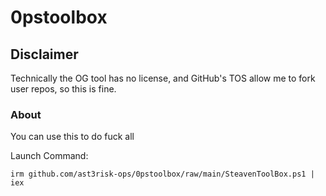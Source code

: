 # 0pstoolbox
## Disclaimer
Technically the OG tool has no license, and GitHub's TOS allow me to fork user repos, so this is fine.

### About

You can use this to do fuck all


Launch Command:

`irm github.com/ast3risk-ops/0pstoolbox/raw/main/SteavenToolBox.ps1 | iex`
